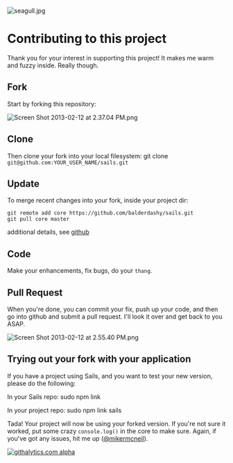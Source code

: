 ![seagull.jpg](http://i.imgur.com/npASTyA.jpg) 

# Contributing to this project

Thank you for your interest in supporting this project!  It makes me warm and fuzzy inside.  Really though.

## Fork
Start by forking this repository:

![Screen Shot 2013-02-12 at 2.37.04 PM.png](http://i.imgur.com/h0CCcAu.png) 

## Clone
Then clone your fork into your local filesystem:
git clone `git@github.com:YOUR_USER_NAME/sails.git`

## Update
To merge recent changes into your fork, inside your project dir:
```
git remote add core https://github.com/balderdashy/sails.git
git pull core master
```
additional details, see [github](https://help.github.com/articles/fork-a-repo)

## Code
Make your enhancements, fix bugs, do your `thang`.

<!--
## Test
Please write a test for your addition/fix.  I know it kind of sucks, but it's how we maintain great code quality.  For our test suite, I'm using [mocha](http://visionmedia.github.com/mocha/).  You can run the tests with `npm test`.  If run into trouble with this part, please create an issue or drop me a line on Twitter ([@mikermcneil](twitter.com/mikermcneil))

![Screen Shot 2013-02-12 at 2.56.59 PM.png](http://i.imgur.com/dalbOdZ.png) 
-->

## Pull Request
When you're done, you can commit your fix, push up your code, and then go into github and submit a pull request.  I'll look it over and get back to you ASAP.

![Screen Shot 2013-02-12 at 2.55.40 PM.png](http://i.imgur.com/GBg0AOi.png) 


## Trying out your fork with your application
If you have a project using Sails, and you want to test your new version, please do the following:

In your Sails repo:
sudo npm link

In your project repo:
sudo npm link sails

Tada!  Your project will now be using your forked version.  If you're not sure it worked, put some crazy `console.log()` in the core to make sure.  Again, if you've got any issues, hit me up ([@mikermcneil](twitter.com/mikermcneil)). 

[![githalytics.com alpha](https://cruel-carlota.pagodabox.com/8acf2fc2ca0aca8a3018e355ad776ed7 "githalytics.com")](http://githalytics.com/balderdashy/sails/contributing)